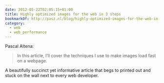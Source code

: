 ```yaml
---
date: 2012-05-22T02:05:15+01:00
title: Highly optimized images for the web in 3 steps
bookmarkOf: http://pasz.nl/blog/highly-optimized-images-for-the-web-in-three-steps/
category:
  - web
  - web_performance
---
```


Pascal Altena:

> In this article, I’ll cover the techniques I use to make images load fast on a webpage.

A beautifully succinct yet informative article that begs to printed out and stuck on the wall next to every web developer.
